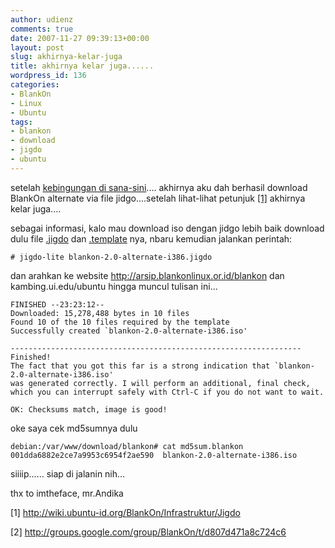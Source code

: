 ```yaml
---
author: udienz
comments: true
date: 2007-11-27 09:39:13+00:00
layout: post
slug: akhirnya-kelar-juga
title: akhirnya kelar juga......
wordpress_id: 136
categories:
- BlankOn
- Linux
- Ubuntu
tags:
- blankon
- download
- jigdo
- ubuntu
---
```


setelah [kebingungan di sana-sini](http://groups.google.com/group/BlankOn/t/d807d471a8c724c6).... akhirnya aku dah berhasil download BlankOn alternate via file jidgo....setelah lihat-lihat petunjuk [[1]](http://wiki.ubuntu-id.org/BlankOn/Infrastruktur/Jigdo) akhirnya kelar juga....

sebagai informasi, kalo mau download iso dengan jidgo lebih baik download dulu file [.jigdo](http://cdimage.blankonlinux.or.id/rilis/konde/blankon-2.0-alternate-i386.jigdo) dan [.template](http://cdimage.blankonlinux.or.id/rilis/konde/blankon-2.0-alternate-i386.template) nya, nbaru kemudian jalankan perintah:

    
    # jigdo-lite blankon-2.0-alternate-i386.jigdo


dan arahkan ke website http://arsip.blankonlinux.or.id/blankon dan kambing.ui.edu/ubuntu hingga muncul tulisan ini...

    
    FINISHED --23:23:12--
    Downloaded: 15,278,488 bytes in 10 files
    Found 10 of the 10 files required by the template
    Successfully created `blankon-2.0-alternate-i386.iso'
    
    -----------------------------------------------------------------
    Finished!
    The fact that you got this far is a strong indication that `blankon-2.0-alternate-i386.iso'
    was generated correctly. I will perform an additional, final check,
    which you can interrupt safely with Ctrl-C if you do not want to wait.
    
    OK: Checksums match, image is good!


oke saya cek md5sumnya dulu

    
    debian:/var/www/download/blankon# cat md5sum.blankon
    001dda6882e2ce7a9953c6954f2ae590  blankon-2.0-alternate-i386.iso


siiiip...... siap di jalanin nih...

thx to imtheface, mr.Andika

[1] http://wiki.ubuntu-id.org/BlankOn/Infrastruktur/Jigdo

[2] http://groups.google.com/group/BlankOn/t/d807d471a8c724c6
